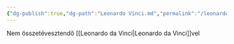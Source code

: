 ```yaml
---
{"dg-publish":true,"dg-path":"Leonardo Vinci.md","permalink":"/leonardo-vinci/"}
---
```


Nem összetévesztendő [[Leonardo da Vinci\|Leonardo da Vinci]]vel